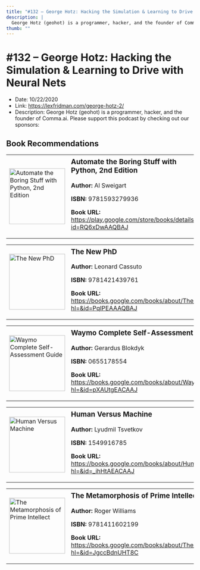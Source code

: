 ```yaml
---
title: "#132 – George Hotz: Hacking the Simulation & Learning to Drive with Neural Nets"
description: |
  George Hotz (geohot) is a programmer, hacker, and the founder of Comma.ai. Please support this podcast by checking out our sponsors:"
thumb: ""
---
```


# #132 – George Hotz: Hacking the Simulation & Learning to Drive with Neural Nets

  - Date: 10/22/2020
  - Link: https://lexfridman.com/george-hotz-2/
  - Description: George Hotz (geohot) is a programmer, hacker, and the founder of Comma.ai. Please support this podcast by checking out our sponsors:

## Book Recommendations

<table style="border: none;"><tr style="border: none;"><td style="border: none;"><img src="https://books.google.com/books/content?id=RQ6xDwAAQBAJ&printsec=frontcover&img=1&zoom=1&edge=curl&source=gbs_api" alt="Automate the Boring Stuff with Python, 2nd Edition" width="150" style="vertical-align: top;"></td><td style="border: none; vertical-align: top;"><h3 style='margin-top: 5'>Automate the Boring Stuff with Python, 2nd Edition</h3><p><strong>Author:</strong> Al Sweigart</p><p><strong>ISBN:</strong> 9781593279936</p><p><strong>Book URL:</strong> <a href="https://play.google.com/store/books/details?id=RQ6xDwAAQBAJ">https://play.google.com/store/books/details?id=RQ6xDwAAQBAJ</a></p></td></tr></table>
<table style="border: none;"><tr style="border: none;"><td style="border: none;"><img src="https://books.google.com/books/content?id=PqIPEAAAQBAJ&printsec=frontcover&img=1&zoom=1&edge=curl&source=gbs_api" alt="The New PhD" width="150" style="vertical-align: top;"></td><td style="border: none; vertical-align: top;"><h3 style='margin-top: 5'>The New PhD</h3><p><strong>Author:</strong> Leonard Cassuto</p><p><strong>ISBN:</strong> 9781421439761</p><p><strong>Book URL:</strong> <a href="https://books.google.com/books/about/The_New_PhD.html?hl=&id=PqIPEAAAQBAJ">https://books.google.com/books/about/The_New_PhD.html?hl=&id=PqIPEAAAQBAJ</a></p></td></tr></table>
<table style="border: none;"><tr style="border: none;"><td style="border: none;"><img src="https://books.google.com/books/content?id=pXAUtgEACAAJ&printsec=frontcover&img=1&zoom=1&source=gbs_api" alt="Waymo Complete Self-Assessment Guide" width="150" style="vertical-align: top;"></td><td style="border: none; vertical-align: top;"><h3 style='margin-top: 5'>Waymo Complete Self-Assessment Guide</h3><p><strong>Author:</strong> Gerardus Blokdyk</p><p><strong>ISBN:</strong> 0655178554</p><p><strong>Book URL:</strong> <a href="https://books.google.com/books/about/Waymo_Complete_Self_Assessment_Guide.html?hl=&id=pXAUtgEACAAJ">https://books.google.com/books/about/Waymo_Complete_Self_Assessment_Guide.html?hl=&id=pXAUtgEACAAJ</a></p></td></tr></table>
<table style="border: none;"><tr style="border: none;"><td style="border: none;"><img src="https://books.google.com/books/content?id=_ihHtAEACAAJ&printsec=frontcover&img=1&zoom=1&source=gbs_api" alt="Human Versus Machine" width="150" style="vertical-align: top;"></td><td style="border: none; vertical-align: top;"><h3 style='margin-top: 5'>Human Versus Machine</h3><p><strong>Author:</strong> Lyudmil Tsvetkov</p><p><strong>ISBN:</strong> 1549916785</p><p><strong>Book URL:</strong> <a href="https://books.google.com/books/about/Human_Versus_Machine.html?hl=&id=_ihHtAEACAAJ">https://books.google.com/books/about/Human_Versus_Machine.html?hl=&id=_ihHtAEACAAJ</a></p></td></tr></table>
<table style="border: none;"><tr style="border: none;"><td style="border: none;"><img src="https://books.google.com/books/content?id=JgccBdnUHT8C&printsec=frontcover&img=1&zoom=1&edge=curl&source=gbs_api" alt="The Metamorphosis of Prime Intellect" width="150" style="vertical-align: top;"></td><td style="border: none; vertical-align: top;"><h3 style='margin-top: 5'>The Metamorphosis of Prime Intellect</h3><p><strong>Author:</strong> Roger Williams</p><p><strong>ISBN:</strong> 9781411602199</p><p><strong>Book URL:</strong> <a href="https://books.google.com/books/about/The_Metamorphosis_of_Prime_Intellect.html?hl=&id=JgccBdnUHT8C">https://books.google.com/books/about/The_Metamorphosis_of_Prime_Intellect.html?hl=&id=JgccBdnUHT8C</a></p></td></tr></table>
